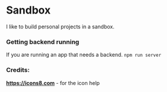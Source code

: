 # Sandbox

I like to build personal projects in a sandbox.

### Getting backend running
If you are running an app that needs a backend.
`npm run server`

### Credits:
**https://icons8.com** - for the icon help
 
